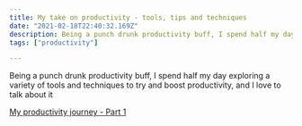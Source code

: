 ```yaml
---
title: My take on productivity - tools, tips and techniques
date: "2021-02-18T22:40:32.169Z"
description: Being a punch drunk productivity buff, I spend half my day exploring a variety of tools and techniques to try and boost productivity, and I love to talk about it
tags: ["productivity"]

---
```


Being a punch drunk productivity buff, I spend
 half my day exploring a variety of tools and techniques 
 to try and boost productivity, and I love to talk about it

[My productivity journey - Part 1](https://dkprobes.tech/productivity/my-productivity-journey)

